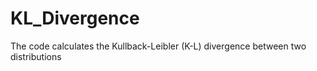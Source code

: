 # KL_Divergence
The code calculates the Kullback-Leibler (K-L) divergence between two distributions
